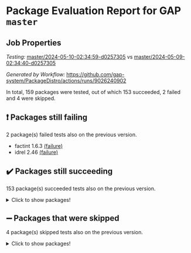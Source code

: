 # Package Evaluation Report for GAP `master`

## Job Properties

*Testing:* [master/2024-05-10-02:34:59-d0257305](https://github.com/gap-system/PackageDistro/blob/data/reports/master/2024-05-10-02:34:59-d0257305) vs [master/2024-05-09-02:34:40-d0257305](https://github.com/gap-system/PackageDistro/blob/data/reports/master/2024-05-09-02:34:40-d0257305)

*Generated by Workflow:* https://github.com/gap-system/PackageDistro/actions/runs/9026240902

In total, 159 packages were tested, out of which 153 succeeded, 2 failed and 4 were skipped.

## :exclamation: Packages still failing

2 package(s) failed tests also on the previous version.
- factint 1.6.3 [(failure)](https://github.com/gap-system/PackageDistro/actions/runs/9026240902/job/24803438953)
- idrel 2.46 [(failure)](https://github.com/gap-system/PackageDistro/actions/runs/9026240902/job/24803442579)

## :heavy_check_mark: Packages still succeeding

153 package(s) succeeded tests also on the previous version.
<details><summary>Click to show packages!</summary>

- 4ti2interface 2023.02-04 [(success)](https://github.com/gap-system/PackageDistro/actions/runs/9026240902/job/24803431008)
- ace 5.6.2 [(success)](https://github.com/gap-system/PackageDistro/actions/runs/9026240902/job/24803431191)
- aclib 1.3.2 [(success)](https://github.com/gap-system/PackageDistro/actions/runs/9026240902/job/24803431317)
- agt 0.3.1 [(success)](https://github.com/gap-system/PackageDistro/actions/runs/9026240902/job/24803431450)
- alnuth 3.2.1 [(success)](https://github.com/gap-system/PackageDistro/actions/runs/9026240902/job/24803431592)
- anupq 3.3.0 [(success)](https://github.com/gap-system/PackageDistro/actions/runs/9026240902/job/24803431735)
- atlasrep 2.1.8 [(success)](https://github.com/gap-system/PackageDistro/actions/runs/9026240902/job/24803431884)
- autodoc 2023.06.19 [(success)](https://github.com/gap-system/PackageDistro/actions/runs/9026240902/job/24803432034)
- automata 1.15 [(success)](https://github.com/gap-system/PackageDistro/actions/runs/9026240902/job/24803432285)
- automgrp 1.3.2 [(success)](https://github.com/gap-system/PackageDistro/actions/runs/9026240902/job/24803434026)
- autpgrp 1.11 [(success)](https://github.com/gap-system/PackageDistro/actions/runs/9026240902/job/24803434459)
- cap 2024.04-01 [(success)](https://github.com/gap-system/PackageDistro/actions/runs/9026240902/job/24803434785)
- caratinterface 2.3.6 [(success)](https://github.com/gap-system/PackageDistro/actions/runs/9026240902/job/24803435141)
- cddinterface 2022.11.01 [(success)](https://github.com/gap-system/PackageDistro/actions/runs/9026240902/job/24803436403)
- circle 1.6.6 [(success)](https://github.com/gap-system/PackageDistro/actions/runs/9026240902/job/24803436608)
- classicpres 1.22 [(success)](https://github.com/gap-system/PackageDistro/actions/runs/9026240902/job/24803436709)
- cohomolo 1.6.11 [(success)](https://github.com/gap-system/PackageDistro/actions/runs/9026240902/job/24803436810)
- congruence 1.2.6 [(success)](https://github.com/gap-system/PackageDistro/actions/runs/9026240902/job/24803436948)
- corelg 1.56 [(success)](https://github.com/gap-system/PackageDistro/actions/runs/9026240902/job/24803437062)
- crime 1.6 [(success)](https://github.com/gap-system/PackageDistro/actions/runs/9026240902/job/24803437147)
- crisp 1.4.6 [(success)](https://github.com/gap-system/PackageDistro/actions/runs/9026240902/job/24803437254)
- crypting 0.10.4 [(success)](https://github.com/gap-system/PackageDistro/actions/runs/9026240902/job/24803437371)
- cryst 4.1.27 [(success)](https://github.com/gap-system/PackageDistro/actions/runs/9026240902/job/24803437500)
- crystcat 1.1.10 [(success)](https://github.com/gap-system/PackageDistro/actions/runs/9026240902/job/24803437594)
- ctbllib 1.3.9 [(success)](https://github.com/gap-system/PackageDistro/actions/runs/9026240902/job/24803437686)
- cubefree 1.19 [(success)](https://github.com/gap-system/PackageDistro/actions/runs/9026240902/job/24803437796)
- curlinterface 2.3.2 [(success)](https://github.com/gap-system/PackageDistro/actions/runs/9026240902/job/24803437888)
- cvec 2.8.1 [(success)](https://github.com/gap-system/PackageDistro/actions/runs/9026240902/job/24803438011)
- datastructures 0.3.0 [(success)](https://github.com/gap-system/PackageDistro/actions/runs/9026240902/job/24803438111)
- deepthought 1.0.6 [(success)](https://github.com/gap-system/PackageDistro/actions/runs/9026240902/job/24803438209)
- design 1.8 [(success)](https://github.com/gap-system/PackageDistro/actions/runs/9026240902/job/24803438294)
- difsets 2.3.1 [(success)](https://github.com/gap-system/PackageDistro/actions/runs/9026240902/job/24803438396)
- digraphs 1.7.1 [(success)](https://github.com/gap-system/PackageDistro/actions/runs/9026240902/job/24803438493)
- edim 1.3.8 [(success)](https://github.com/gap-system/PackageDistro/actions/runs/9026240902/job/24803438601)
- example 4.3.4 [(success)](https://github.com/gap-system/PackageDistro/actions/runs/9026240902/job/24803438714)
- examplesforhomalg 2023.10-01 [(success)](https://github.com/gap-system/PackageDistro/actions/runs/9026240902/job/24803438833)
- ferret 1.0.10 [(success)](https://github.com/gap-system/PackageDistro/actions/runs/9026240902/job/24803439074)
- fga 1.5.0 [(success)](https://github.com/gap-system/PackageDistro/actions/runs/9026240902/job/24803439195)
- fining 1.5.6 [(success)](https://github.com/gap-system/PackageDistro/actions/runs/9026240902/job/24803439289)
- float 1.0.4 [(success)](https://github.com/gap-system/PackageDistro/actions/runs/9026240902/job/24803439412)
- format 1.4.4 [(success)](https://github.com/gap-system/PackageDistro/actions/runs/9026240902/job/24803439531)
- forms 1.2.11 [(success)](https://github.com/gap-system/PackageDistro/actions/runs/9026240902/job/24803439643)
- fplsa 1.2.6 [(success)](https://github.com/gap-system/PackageDistro/actions/runs/9026240902/job/24803439764)
- fr 2.4.13 [(success)](https://github.com/gap-system/PackageDistro/actions/runs/9026240902/job/24803439879)
- francy 2.0.3 [(success)](https://github.com/gap-system/PackageDistro/actions/runs/9026240902/job/24803440003)
- fwtree 1.3 [(success)](https://github.com/gap-system/PackageDistro/actions/runs/9026240902/job/24803440107)
- gapdoc 1.6.7 [(success)](https://github.com/gap-system/PackageDistro/actions/runs/9026240902/job/24803440217)
- gauss 2023.02-04 [(success)](https://github.com/gap-system/PackageDistro/actions/runs/9026240902/job/24803440347)
- gaussforhomalg 2023.11-01 [(success)](https://github.com/gap-system/PackageDistro/actions/runs/9026240902/job/24803440478)
- gbnp 1.0.5 [(success)](https://github.com/gap-system/PackageDistro/actions/runs/9026240902/job/24803440580)
- generalizedmorphismsforcap 2024.04-01 [(success)](https://github.com/gap-system/PackageDistro/actions/runs/9026240902/job/24803440692)
- genss 1.6.8 [(success)](https://github.com/gap-system/PackageDistro/actions/runs/9026240902/job/24803440782)
- gradedmodules 2024.01-01 [(success)](https://github.com/gap-system/PackageDistro/actions/runs/9026240902/job/24803440905)
- gradedringforhomalg 2023.08-01 [(success)](https://github.com/gap-system/PackageDistro/actions/runs/9026240902/job/24803441032)
- grape 4.9.0 [(success)](https://github.com/gap-system/PackageDistro/actions/runs/9026240902/job/24803441181)
- groupoids 1.74 [(success)](https://github.com/gap-system/PackageDistro/actions/runs/9026240902/job/24803441344)
- grpconst 2.6.5 [(success)](https://github.com/gap-system/PackageDistro/actions/runs/9026240902/job/24803441469)
- guarana 0.96.3 [(success)](https://github.com/gap-system/PackageDistro/actions/runs/9026240902/job/24803441589)
- guava 3.19 [(success)](https://github.com/gap-system/PackageDistro/actions/runs/9026240902/job/24803441711)
- hap 1.62 [(success)](https://github.com/gap-system/PackageDistro/actions/runs/9026240902/job/24803441826)
- hapcryst 0.1.15 [(success)](https://github.com/gap-system/PackageDistro/actions/runs/9026240902/job/24803441937)
- hecke 1.5.3 [(success)](https://github.com/gap-system/PackageDistro/actions/runs/9026240902/job/24803442053)
- help 4.0 [(success)](https://github.com/gap-system/PackageDistro/actions/runs/9026240902/job/24803442173)
- homalg 2024.01-01 [(success)](https://github.com/gap-system/PackageDistro/actions/runs/9026240902/job/24803442298)
- homalgtocas 2023.11-01 [(success)](https://github.com/gap-system/PackageDistro/actions/runs/9026240902/job/24803442422)
- images 1.3.2 [(success)](https://github.com/gap-system/PackageDistro/actions/runs/9026240902/job/24803442720)
- intpic 0.3.0 [(success)](https://github.com/gap-system/PackageDistro/actions/runs/9026240902/job/24803442855)
- io 4.8.2 [(success)](https://github.com/gap-system/PackageDistro/actions/runs/9026240902/job/24803443001)
- io_forhomalg 2023.02-04 [(success)](https://github.com/gap-system/PackageDistro/actions/runs/9026240902/job/24803443149)
- irredsol 1.4.4 [(success)](https://github.com/gap-system/PackageDistro/actions/runs/9026240902/job/24803443287)
- json 2.2.1 [(success)](https://github.com/gap-system/PackageDistro/actions/runs/9026240902/job/24803443445)
- jupyterkernel 1.5.0 [(success)](https://github.com/gap-system/PackageDistro/actions/runs/9026240902/job/24803443568)
- jupyterviz 1.5.6 [(success)](https://github.com/gap-system/PackageDistro/actions/runs/9026240902/job/24803443692)
- kan 1.37 [(success)](https://github.com/gap-system/PackageDistro/actions/runs/9026240902/job/24803443841)
- kbmag 1.5.11 [(success)](https://github.com/gap-system/PackageDistro/actions/runs/9026240902/job/24803443952)
- laguna 3.9.6 [(success)](https://github.com/gap-system/PackageDistro/actions/runs/9026240902/job/24803444065)
- liealgdb 2.2.1 [(success)](https://github.com/gap-system/PackageDistro/actions/runs/9026240902/job/24803444195)
- liepring 2.8 [(success)](https://github.com/gap-system/PackageDistro/actions/runs/9026240902/job/24803444357)
- liering 2.4.2 [(success)](https://github.com/gap-system/PackageDistro/actions/runs/9026240902/job/24803444509)
- linearalgebraforcap 2024.04-02 [(success)](https://github.com/gap-system/PackageDistro/actions/runs/9026240902/job/24803444651)
- lins 0.9 [(success)](https://github.com/gap-system/PackageDistro/actions/runs/9026240902/job/24803444816)
- localizeringforhomalg 2023.10-01 [(success)](https://github.com/gap-system/PackageDistro/actions/runs/9026240902/job/24803444968)
- loops 3.4.3 [(success)](https://github.com/gap-system/PackageDistro/actions/runs/9026240902/job/24803445134)
- lpres 1.0.3 [(success)](https://github.com/gap-system/PackageDistro/actions/runs/9026240902/job/24803445281)
- majoranaalgebras 1.5.1 [(success)](https://github.com/gap-system/PackageDistro/actions/runs/9026240902/job/24803445411)
- mapclass 1.4.6 [(success)](https://github.com/gap-system/PackageDistro/actions/runs/9026240902/job/24803445519)
- matgrp 0.70 [(success)](https://github.com/gap-system/PackageDistro/actions/runs/9026240902/job/24803445637)
- matricesforhomalg 2024.02-01 [(success)](https://github.com/gap-system/PackageDistro/actions/runs/9026240902/job/24803445753)
- modisom 2.5.4 [(success)](https://github.com/gap-system/PackageDistro/actions/runs/9026240902/job/24803445885)
- modulepresentationsforcap 2024.04-01 [(success)](https://github.com/gap-system/PackageDistro/actions/runs/9026240902/job/24803446023)
- modules 2024.01-01 [(success)](https://github.com/gap-system/PackageDistro/actions/runs/9026240902/job/24803446164)
- monoidalcategories 2024.04-01 [(success)](https://github.com/gap-system/PackageDistro/actions/runs/9026240902/job/24803446341)
- nconvex 2022.09-01 [(success)](https://github.com/gap-system/PackageDistro/actions/runs/9026240902/job/24803446491)
- nilmat 1.4.2 [(success)](https://github.com/gap-system/PackageDistro/actions/runs/9026240902/job/24803446648)
- nock 1.5 [(success)](https://github.com/gap-system/PackageDistro/actions/runs/9026240902/job/24803446806)
- normalizinterface 1.3.6 [(success)](https://github.com/gap-system/PackageDistro/actions/runs/9026240902/job/24803446941)
- nq 2.5.11 [(success)](https://github.com/gap-system/PackageDistro/actions/runs/9026240902/job/24803447130)
- numericalsgps 1.3.1 [(success)](https://github.com/gap-system/PackageDistro/actions/runs/9026240902/job/24803447309)
- openmath 11.5.3 [(success)](https://github.com/gap-system/PackageDistro/actions/runs/9026240902/job/24803447458)
- orb 4.9.0 [(success)](https://github.com/gap-system/PackageDistro/actions/runs/9026240902/job/24803447614)
- packagemanager 1.4.3 [(success)](https://github.com/gap-system/PackageDistro/actions/runs/9026240902/job/24803447790)
- patternclass 2.4.3 [(success)](https://github.com/gap-system/PackageDistro/actions/runs/9026240902/job/24803447962)
- permut 2.0.5 [(success)](https://github.com/gap-system/PackageDistro/actions/runs/9026240902/job/24803448139)
- polenta 1.3.10 [(success)](https://github.com/gap-system/PackageDistro/actions/runs/9026240902/job/24803448329)
- polymaking 0.8.7 [(success)](https://github.com/gap-system/PackageDistro/actions/runs/9026240902/job/24803448500)
- primgrp 3.4.4 [(success)](https://github.com/gap-system/PackageDistro/actions/runs/9026240902/job/24803448692)
- profiling 2.5.4 [(success)](https://github.com/gap-system/PackageDistro/actions/runs/9026240902/job/24803448845)
- qdistrnd 0.9.4 [(success)](https://github.com/gap-system/PackageDistro/actions/runs/9026240902/job/24803448994)
- qpa 1.35 [(success)](https://github.com/gap-system/PackageDistro/actions/runs/9026240902/job/24803449133)
- quagroup 1.8.4 [(success)](https://github.com/gap-system/PackageDistro/actions/runs/9026240902/job/24803449255)
- radiroot 2.9 [(success)](https://github.com/gap-system/PackageDistro/actions/runs/9026240902/job/24803449403)
- rcwa 4.7.1 [(success)](https://github.com/gap-system/PackageDistro/actions/runs/9026240902/job/24803449519)
- rds 1.8 [(success)](https://github.com/gap-system/PackageDistro/actions/runs/9026240902/job/24803449634)
- recog 1.4.2 [(success)](https://github.com/gap-system/PackageDistro/actions/runs/9026240902/job/24803449762)
- repndecomp 1.3.0 [(success)](https://github.com/gap-system/PackageDistro/actions/runs/9026240902/job/24803449891)
- repsn 3.1.2 [(success)](https://github.com/gap-system/PackageDistro/actions/runs/9026240902/job/24803450018)
- resclasses 4.7.3 [(success)](https://github.com/gap-system/PackageDistro/actions/runs/9026240902/job/24803450117)
- ringsforhomalg 2023.11-02 [(success)](https://github.com/gap-system/PackageDistro/actions/runs/9026240902/job/24803450232)
- sco 2023.08-01 [(success)](https://github.com/gap-system/PackageDistro/actions/runs/9026240902/job/24803450335)
- scscp 2.4.2 [(success)](https://github.com/gap-system/PackageDistro/actions/runs/9026240902/job/24803450457)
- semigroups 5.3.7 [(success)](https://github.com/gap-system/PackageDistro/actions/runs/9026240902/job/24803450584)
- sglppow 2.4 [(success)](https://github.com/gap-system/PackageDistro/actions/runs/9026240902/job/24803450705)
- sgpviz 0.999.5 [(success)](https://github.com/gap-system/PackageDistro/actions/runs/9026240902/job/24803450813)
- simpcomp 2.1.14 [(success)](https://github.com/gap-system/PackageDistro/actions/runs/9026240902/job/24803450953)
- singular 2023.02.09 [(success)](https://github.com/gap-system/PackageDistro/actions/runs/9026240902/job/24803451098)
- sl2reps 1.1 [(success)](https://github.com/gap-system/PackageDistro/actions/runs/9026240902/job/24803451225)
- sla 1.5.3 [(success)](https://github.com/gap-system/PackageDistro/actions/runs/9026240902/job/24803451342)
- smallgrp 1.5.3 [(success)](https://github.com/gap-system/PackageDistro/actions/runs/9026240902/job/24803451449)
- smallsemi 0.6.13 [(success)](https://github.com/gap-system/PackageDistro/actions/runs/9026240902/job/24803451563)
- sonata 2.9.6 [(success)](https://github.com/gap-system/PackageDistro/actions/runs/9026240902/job/24803451686)
- sophus 1.27 [(success)](https://github.com/gap-system/PackageDistro/actions/runs/9026240902/job/24803451804)
- sotgrps 1.2 [(success)](https://github.com/gap-system/PackageDistro/actions/runs/9026240902/job/24803451930)
- spinsym 1.5.2 [(success)](https://github.com/gap-system/PackageDistro/actions/runs/9026240902/job/24803452061)
- standardff 1.0 [(success)](https://github.com/gap-system/PackageDistro/actions/runs/9026240902/job/24803452181)
- symbcompcc 1.3.2 [(success)](https://github.com/gap-system/PackageDistro/actions/runs/9026240902/job/24803452298)
- thelma 1.3 [(success)](https://github.com/gap-system/PackageDistro/actions/runs/9026240902/job/24803452427)
- tomlib 1.2.11 [(success)](https://github.com/gap-system/PackageDistro/actions/runs/9026240902/job/24803452546)
- toolsforhomalg 2023.11-01 [(success)](https://github.com/gap-system/PackageDistro/actions/runs/9026240902/job/24803452679)
- toric 1.9.5 [(success)](https://github.com/gap-system/PackageDistro/actions/runs/9026240902/job/24803452803)
- toricvarieties 2022.07.13 [(success)](https://github.com/gap-system/PackageDistro/actions/runs/9026240902/job/24803452951)
- transgrp 3.6.5 [(success)](https://github.com/gap-system/PackageDistro/actions/runs/9026240902/job/24803453141)
- typeset 1.2.2 [(success)](https://github.com/gap-system/PackageDistro/actions/runs/9026240902/job/24803453347)
- ugaly 4.1.3 [(success)](https://github.com/gap-system/PackageDistro/actions/runs/9026240902/job/24803453467)
- unipot 1.5 [(success)](https://github.com/gap-system/PackageDistro/actions/runs/9026240902/job/24803453585)
- unitlib 4.2.0 [(success)](https://github.com/gap-system/PackageDistro/actions/runs/9026240902/job/24803453693)
- utils 0.85 [(success)](https://github.com/gap-system/PackageDistro/actions/runs/9026240902/job/24803453785)
- uuid 0.7 [(success)](https://github.com/gap-system/PackageDistro/actions/runs/9026240902/job/24803453916)
- walrus 0.9991 [(success)](https://github.com/gap-system/PackageDistro/actions/runs/9026240902/job/24803454049)
- wedderga 4.10.5 [(success)](https://github.com/gap-system/PackageDistro/actions/runs/9026240902/job/24803454193)
- xmod 2.92 [(success)](https://github.com/gap-system/PackageDistro/actions/runs/9026240902/job/24803454317)
- xmodalg 1.23 [(success)](https://github.com/gap-system/PackageDistro/actions/runs/9026240902/job/24803454418)
- yangbaxter 0.10.3 [(success)](https://github.com/gap-system/PackageDistro/actions/runs/9026240902/job/24803454582)
- zeromqinterface 0.14 [(success)](https://github.com/gap-system/PackageDistro/actions/runs/9026240902/job/24803454985)
</details>

## :heavy_minus_sign: Packages that were skipped

4 package(s) skipped tests also on the previous version.
<details><summary>Click to show packages!</summary>

- browse 1.8.21 [(skipped)](https://github.com/gap-system/PackageDistro/actions/runs/9026240902/job/24803221058)
- itc 1.5.1 [(skipped)](https://github.com/gap-system/PackageDistro/actions/runs/9026240902/job/24803221058)
- polycyclic 2.16 [(skipped)](https://github.com/gap-system/PackageDistro/actions/runs/9026240902/job/24803221058)
- xgap 4.32 [(skipped)](https://github.com/gap-system/PackageDistro/actions/runs/9026240902/job/24803221058)
</details>

